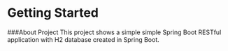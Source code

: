 # Getting Started

###About Project
This project shows a simple simple Spring Boot RESTful application with H2 database created in Spring Boot.